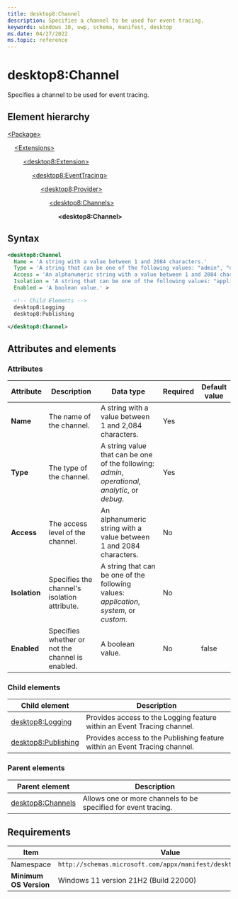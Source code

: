 ```yaml
---
title: desktop8:Channel
description: Specifies a channel to be used for event tracing.
keywords: windows 10, uwp, schema, manifest, desktop
ms.date: 04/27/2022
ms.topic: reference
---
```


# desktop8:Channel

Specifies a channel to be used for event tracing.

## Element hierarchy

[\<Package\>](element-package.md)

&nbsp;&nbsp;&nbsp;&nbsp;[\<Extensions\>](element-extensions.md)

&nbsp;&nbsp;&nbsp;&nbsp; &nbsp;&nbsp;&nbsp;&nbsp;[\<desktop8:Extension\>](element-desktop8-extension.md)

&nbsp;&nbsp;&nbsp;&nbsp; &nbsp;&nbsp;&nbsp;&nbsp; &nbsp;&nbsp;&nbsp;&nbsp;[\<desktop8:EventTracing\>](element-desktop8-eventtracing.md)

&nbsp;&nbsp;&nbsp;&nbsp; &nbsp;&nbsp;&nbsp;&nbsp; &nbsp;&nbsp;&nbsp;&nbsp; &nbsp;&nbsp;&nbsp;&nbsp;[\<desktop8:Provider\>](element-desktop8-provider.md)

&nbsp;&nbsp;&nbsp;&nbsp; &nbsp;&nbsp;&nbsp;&nbsp; &nbsp;&nbsp;&nbsp;&nbsp; &nbsp;&nbsp;&nbsp;&nbsp; &nbsp;&nbsp;&nbsp;&nbsp;[\<desktop8:Channels\>](element-desktop8-channels.md)

&nbsp;&nbsp;&nbsp;&nbsp; &nbsp;&nbsp;&nbsp;&nbsp; &nbsp;&nbsp;&nbsp;&nbsp; &nbsp;&nbsp;&nbsp;&nbsp; &nbsp;&nbsp;&nbsp;&nbsp; &nbsp;&nbsp;&nbsp;&nbsp;**\<desktop8:Channel\>**

## Syntax

```xml
<desktop8:Channel
  Name = 'A string with a value between 1 and 2084 characters.'
  Type = 'A string that can be one of the following values: "admin", "operational", "analytic", or "debug".'
  Access = 'An alphanumeric string with a value between 1 and 2084 characters.'
  Isolation = 'A string that can be one of the following values: "application", "system", or "custom".'
  Enabled = 'A boolean value.' >

  <!-- Child Elements -->
  desktop8:Logging
  desktop8:Publishing

</desktop8:Channel>
```

## Attributes and elements

### Attributes

| Attribute | Description | Data type | Required | Default value |
|-|-|-|-|-|
| **Name** | The name of the channel. | A string with a value between 1 and 2,084 characters. | Yes |  |
| **Type** | The type of the channel. | A string value that can be one of the following: *admin*, *operational*, *analytic*, or *debug*. | Yes |  |
| **Access** | The access level of the channel. | An alphanumeric string with a value between 1 and 2084 characters. | No |  |
| **Isolation** | Specifies the channel's isolation attribute. | A string that can be one of the following values: *application*, *system*, or *custom*. | No |  |
| **Enabled** | Specifies whether or not the channel is enabled. | A boolean value. | No | false |

### Child elements

| Child element | Description |
|-|-|
| [desktop8:Logging](element-desktop8-logging.md) | Provides access to the Logging feature within an Event Tracing channel. |
| [desktop8:Publishing](element-desktop8-publishing.md) | Provides access to the Publishing feature within an Event Tracing channel. |

### Parent elements

| Parent element | Description |
|-|-|
| [desktop8:Channels](element-desktop8-channels.md) | Allows one or more channels to be specified for event tracing. |

## Requirements

| Item  | Value  |
|--|--|
| Namespace | `http://schemas.microsoft.com/appx/manifest/desktop/windows10/8` |
| **Minimum OS Version** | Windows 11 version 21H2 (Build 22000) |

